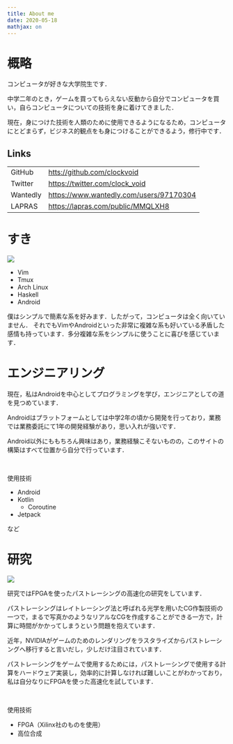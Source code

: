 ```yaml
---
title: About me
date: 2020-05-18
mathjax: on
---
```


# 概略
コンピュータが好きな大学院生です．

中学二年のとき，ゲームを買ってもらえない反動から自分でコンピュータを買い，自らコンピュータについての技術を身に着けてきました．

現在，身につけた技術を人類のために使用できるようになるため，コンピュータにとどまらず，ビジネス的観点をも身につけることができるよう，修行中です．

## Links
| | |
| --- | --- |
| GitHub | [htts://github.com/clockvoid ](https://github.com/clockvoid) |
| Twitter | [https://twitter.com/clock_void ](https://twitter.com/clock_void) |
| Wantedly | [https://www.wantedly.com/users/97170304 ](https://www.wantedly.com/users/97170304) |
| LAPRAS | [https://lapras.com/public/MMQLXH8 ](https://lapras.com/public/MMQLXH8) |

# すき

![](https://i.imgur.com/7zaUUtQ.png)

- Vim
- Tmux
- Arch Linux
- Haskell
- Android

僕はシンプルで簡素な系を好みます．したがって，コンピュータは全く向いていません．
それでもVimやAndroidといった非常に複雑な系も好いている矛盾した感情も持っています．多分複雑な系をシンプルに使うことに喜びを感じています．

# エンジニアリング
現在，私はAndroidを中心としてプログラミングを学び，エンジニアとしての道を見つめています．

Androidはプラットフォームとしては中学2年の頃から開発を行っており，業務では業務委託にて1年の開発経験があり，思い入れが強いです．

Android以外にももちろん興味はあり，業務経験こそないものの，このサイトの構築はすべて位置から自分で行っています．

<br>

使用技術

- Android
- Kotlin
    - Coroutine
- Jetpack

など

# 研究

![](https://i.imgur.com/EqKfoNr.png)

研究ではFPGAを使ったパストレーシングの高速化の研究をしています．

パストレーシングはレイトレーシング法と呼ばれる光学を用いたCG作製技術の一つで，まるで写真かのようなリアルなCGを作成することができる一方で，計算に時間がかかってしまうという問題を抱えています．

近年，NVIDIAがゲームのためのレンダリングをラスタライズからパストレーシングへ移行すると言いだし，少しだけ注目されています．

パストレーシングをゲームで使用するためには，パストレーシングで使用する計算をハードウェア実装し，効率的に計算しなければ難しいことがわかっており，私は自分なりにFPGAを使った高速化を試しています．

<br>

使用技術

- FPGA（Xilinx社のものを使用）
- 高位合成

